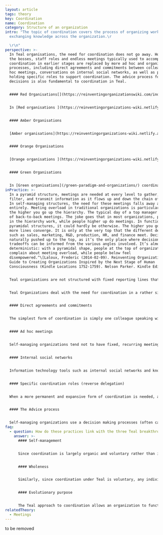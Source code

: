 ```yaml
---
layout: article
tags: theory
key: Coordination
name: Coordination
category: Structure of an organization
intro: "The topic of coordination covers the process of organizing work and
  exchanging knowledge across the organization.\r

  \r\n"
perspective: >-
  In Teal organisations, the need for coordination does not go away. However,
  the bosses, staff roles and endless meetings typically used to accomplish such
  coordination in earlier stages are replaced by more ad hoc and organic
  processes, including direct agreements and commitments between colleagues, ad
  hoc meetings, conversations on internal social networks, as well as people
  holding specific roles to support coordination. The advice process for making
  decisions is also fundamental to coordination in Teal.


  #### Red Organisations[](https://reinventingorganizationswiki.com/index.php?title=Coordination&action=edit&section=2 "\<span>\<span>\</span>\<span>\<span>Red\</span>\</span>\</span> Organizations")


  In [Red organisations ](https://reinventingorganizations-wiki.netlify.app/theory/red-organizations/)coordination happens ad hoc and is intrinsically fused with power: coordination is generally limited to the boss’s ability to enforce it.


  #### Amber Organisations


  [Amber organisations](https://reinventingorganizations-wiki.netlify.app/theory/amber-paradigm-and-organizations/) strive for order and predictability. Coordination happens mainly through formalized processes that everyone adheres to. The static nature of Amber organisations means there is little perceived need for coordinating actions beyond already established processes.


  #### Orange Organisations


  [Orange organisations ](https://reinventingorganizations-wiki.netlify.app/theory/orange-paradigm-and-organizations/)rely on continuous innovation and optimisation in order to compete. This means more need for coordination across units. The primary means of coordinating are meetings, a hierarchical decision-making structure and the creation of staff roles. Meetings, in particular, try to tap into the intelligence of the group. There are regular, fixed – often weekly – team meetings at every level of the organisation as well as numerous project and cross-functional meetings on specific initiatives.


  #### Green Organisations


  In [Green organisations](/green-paradigm-and-organizations/) coordination is often time consuming as the culture in these organisations tends to be more sensitive to people’s feelings. A lot of time is spent on bringing potentially opposing points of view to consensus. This egalitarian approach can lead to frustratingly long meetings and a lack of effective decision taking. As a result, colleagues sometimes feel the need to revert to power games behind the scenes to get things moving.
inPractice: >-
  In a pyramid structure, meetings are needed at every level to gather, package,
  filter, and transmit information as it flows up and down the chain of command.
  In self-managing structures, the need for these meetings falls away almost
  entirely. Meeting overload in traditional organizations is particularly acute
  the higher you go up the hierarchy. The typical day of a top manager consists
  of back-to-back meetings. The joke goes that in most organizations, people low
  in the hierarchy work, while people higher up do meetings. In functional
  pyramidal structures, it could hardly be otherwise. The higher you go, the
  more lines converge. It is only at the very top that the different departments
  such as sales, marketing, R&D, production, HR, and finance meet. Decisions are
  naturally pushed up to the top, as it’s the only place where decisions and
  tradeoffs can be informed from the various angles involved. It’s almost
  deterministic: with a pyramidal shape, people at the top of organizations will
  complain about meeting overload, while people below feel
  disempowered.^\[Laloux, Frederic (2014-02-09). Reinventing Organizations: A
  Guide to Creating Organizations Inspired by the Next Stage of Human
  Consciousness (Kindle Locations 1752-1759). Nelson Parker. Kindle Edition.]


  Teal organizations are not structured with fixed reporting lines that stack up to a pyramid, but often in small, autonomous teams. How then do colleagues coordinate actions across teams? What prevents the organization from disintegrating?


  Teal Organizations deal with the need for coordination in a rather simple form-follows-function manner. When a problem or an opportunity arises, an ad hoc meeting is convened. When a more permanent form of coordination is needed, a specific role might be created. For instance, in a factory, teams could create a role for sharing best practice, for making joint-purchasing happen or for dealing with payroll administration. Such roles are created in a process of reverse delegation: the teams delegate coordinating tasks to someone outside the team. This person has no power to impose decisions or rules onto the team. When coordination is no longer needed, the role disappears. None of this needs approval from above. Things happen organically. Meetings and roles in self-managing structures emerge spontaneously; they exist as long as they add value to the ecosystem.^\[Laloux, Frederic (2014-02-09). Reinventing Organizations: A Guide to Creating Organizations Inspired by the Next Stage of Human Consciousness (Kindle Locations 1810-1814). Nelson Parker. Kindle Edition.]


  #### Direct agreements and commitments


  The simplest form of coordination is simply one colleague speaking with another colleague – whatever their role and place in the organization. In the absence of hierarchical structures, no colleague is out of bounds. No superior needs to be informed when a colleague wants to reach out to another colleague.


  #### Ad hoc meetings


  Self-managing organizations tend not to have fixed, recurring meetings to coordinate across teams. Meetings are called in ad hoc fashion when someone feels that a need has arisen.


  #### Internal social networks


  Information technology tools such as internal social networks and knowledge repositories can play a critical role in avoiding unnecessary structures and in steering knowledge exchange and coordination (especially when companies grow larger and people are spread throughout various locations).


  #### Specific coordination roles (reverse delegation)


  When a more permanent and expansive form of coordination is needed, a specific role might be created to help ensure the coordination. For instance, in a factory, teams could create a role for sharing best practices, for making joint purchasing happen or for dealing with pay-roll administration. Such roles are created in a process of reverse delegation: the teams delegate coordinating tasks that make sense to happen outside the team, and the person filling the role has no power to impose the use of his or her services, decisions or rules onto the team. When coordination is no longer needed, the role naturally disappears.


  #### The Advice process


  Self-managing organizations use a decision making processes (often called the "advice process") that transcends more traditional top-down or consensus-based mechanisms. The advice process is a powerful, daily mechanism to coordinate actions in self-managing organizations. When a colleague reaches out to other colleagues to share her proposed decision and listens to their advice, she is in effect creating coordination. When she later informs colleagues about the final decision, coordination has already happened. The advice process is at the heart of coordination in Teal organizations.
faq:
  - question: How do these practices link with the three Teal breakthroughs?
    answer: >-
      #### Self-management


      Since coordination is largely organic and voluntary rather than imposed through hierarchy, these practices support the Teal breakthrough of self-management.


      #### Wholeness


      Similarly, since coordination under Teal is voluntary, any individual is free to promote coordination of efforts in a way that he or she sees fit and that meshes with his or her talents and interests.


      #### Evolutionary purpose


      The Teal approach to coordination allows an organization to function as a living system with its own sense for direction. Employees are coordinated as all their actions are guided by listening to the organization’s purpose. Trust in the collective intelligence of the system does away, in many cases, with the need for a master plan.
relatedTheory:
  - Meetings
---
```

to be removed
